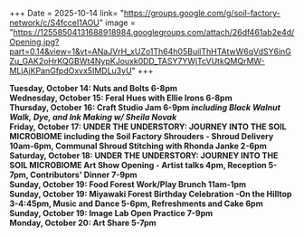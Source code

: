 +++
Date = 2025-10-14
link= "https://groups.google.com/g/soil-factory-network/c/S4fcceI1AOU"
image = "https://12558504131688918984.googlegroups.com/attach/26df461ab2e4d/Opening.jpg?part=0.14&view=1&vt=ANaJVrH_xUZo1Th64h05BuilThHTAtwW6qVdSY6inGZu_GAK2oHrKQGBWt4NypKJouxk0DD_TASY7YWjTcVUtkQMQrMW-MLjAjKPanGfpdOxvx5IMDLu3yU"
+++

**Tuesday, October 14: Nuts and Bolts 6-8pm**  
**Wednesday, October 15: Feral Hues with Ellie Irons 6-8pm**  
**Thursday, October 16: Craft Studio Jam 6-9pm *including Black Walnut Walk, Dye, and Ink Making w/ Sheila Novak***  
**Friday, October 17: UNDER THE UNDERSTORY: JOURNEY INTO THE SOIL MICROBIOME including the Soil Factory Shrouders - Shroud Delivery 10am-6pm, Communal Shroud Stitching with Rhonda Janke 2-6pm**  
**Saturday, October 18: UNDER THE UNDERSTORY: JOURNEY INTO THE SOIL MICROBIOME Art Show Opening - Artist talks 4pm, Reception 5-7pm, Contributors' Dinner 7-9pm**  
**Sunday, October 19: Food Forest Work/Play Brunch 11am-1pm**  
**Sunday, October 19: Miyawaki Forest Birthday Celebration -On the Hilltop 3-4:45pm, Music and Dance 5-6pm, Refreshments and Cake 6pm**  
**Sunday, October 19: Image Lab Open Practice 7-9pm**  
**Monday, October 20: Art Share 5-7pm**  

<!--more--\> 
